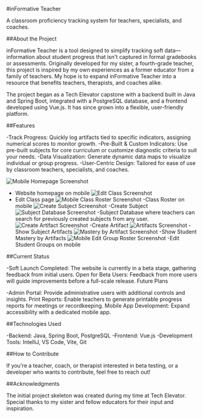 #inFormative Teacher

A classroom proficiency tracking system for teachers, specialists, and coaches.

##About the Project

inFormative Teacher is a tool designed to simplify tracking soft data—information about student progress that isn't captured in formal gradebooks or assessments. Originally developed for my sister, a fourth-grade teacher, this project is inspired by my own experiences as a former educator from a family of teachers. My hope is to expand inFormative Teacher into a resource that benefits teachers, therapists, and coaches alike.

The project began as a Tech Elevator capstone with a backend built in Java and Spring Boot, integrated with a PostgreSQL database, and a frontend developed using Vue.js. It has since grown into a flexible, user-friendly platform.

##Features

-Track Progress: Quickly log artifacts tied to specific indicators, assigning numerical scores to monitor growth.
-Pre-Built & Custom Indicators: Use pre-built subjects for core curriculum or customize diagnostic criteria to suit your needs.
-Data Visualization: Generate dynamic data maps to visualize individual or group progress.
-User-Centric Design: Tailored for ease of use by classroom teachers, specialists, and coaches.



![Mobile Homepage Screenshot](https://res.cloudinary.com/dzszygxtw/image/upload/v1732316748/home_view_f4issz.png)
 - Website homepage on mobile 
![Edit Class Screenshot](https://res.cloudinary.com/dzszygxtw/image/upload/v1732316748/create_class_kvzo8v.png)
- Edit Class page
![Mobile Class Roster Screenshot](https://res.cloudinary.com/dzszygxtw/image/upload/v1732316748/class_roster_h6q3em.png)
-Class Roster on mobile
![Create Subject Screenshot](https://res.cloudinary.com/dzszygxtw/image/upload/v1732316748/create_subject_w1pcl6.png)
-Create Subject
![Subject Database Screenshot](https://res.cloudinary.com/dzszygxtw/image/upload/v1732316748/subject_database_v8hxpu.png)
-Subject Database where teachers can search for previously created subjects from any user.
![Create Artifact Screenshot](https://res.cloudinary.com/dzszygxtw/image/upload/v1732316748/artifact_lpmab9.png)
-Create Artifact
![Artifacts Screenshot](https://res.cloudinary.com/dzszygxtw/image/upload/v1732316748/subject_page_j99mge.png)
-Show Subject Artifacts
![Mastery by Artifact Screenshot](https://res.cloudinary.com/dzszygxtw/image/upload/v1732316748/student_page_snwa9n.png)
-Show Student Mastery by Artifacts
![Mobile Edit Group Roster Screenshot](https://res.cloudinary.com/dzszygxtw/image/upload/v1732316748/groups_z8yw0x.png)
-Edit Student Groups on mobile


##Current Status

-Soft Launch Completed: The website is currently in a beta stage, gathering feedback from initial users.
Open for Beta Users: Feedback from more users will guide improvements before a full-scale release.
Future Plans

-Admin Portal: Provide administrative users with additional controls and insights.
Print Reports: Enable teachers to generate printable progress reports for meetings or recordkeeping.
Mobile App Development: Expand accessibility with a dedicated mobile app.

##Technologies Used

-Backend: Java, Spring Boot, PostgreSQL
-Frontend: Vue.js
-Development Tools: IntelliJ, VS Code, Vite, Git

##How to Contribute

If you're a teacher, coach, or therapist interested in beta testing, or a developer who wants to contribute, feel free to reach out!

##Acknowledgments

The initial project skeleton was created during my time at Tech Elevator. Special thanks to my sister and fellow educators for their input and inspiration.
